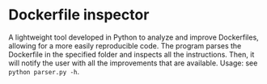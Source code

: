 # Dockerfile inspector
A lightweight tool developed in Python to analyze and improve Dockerfiles, allowing for a more easily reproducible code.
The program parses the Dockerfile in the specified folder and inspects all the instructions. Then, it will notify the user with all the improvements that are available.
Usage: see `python parser.py -h`.
